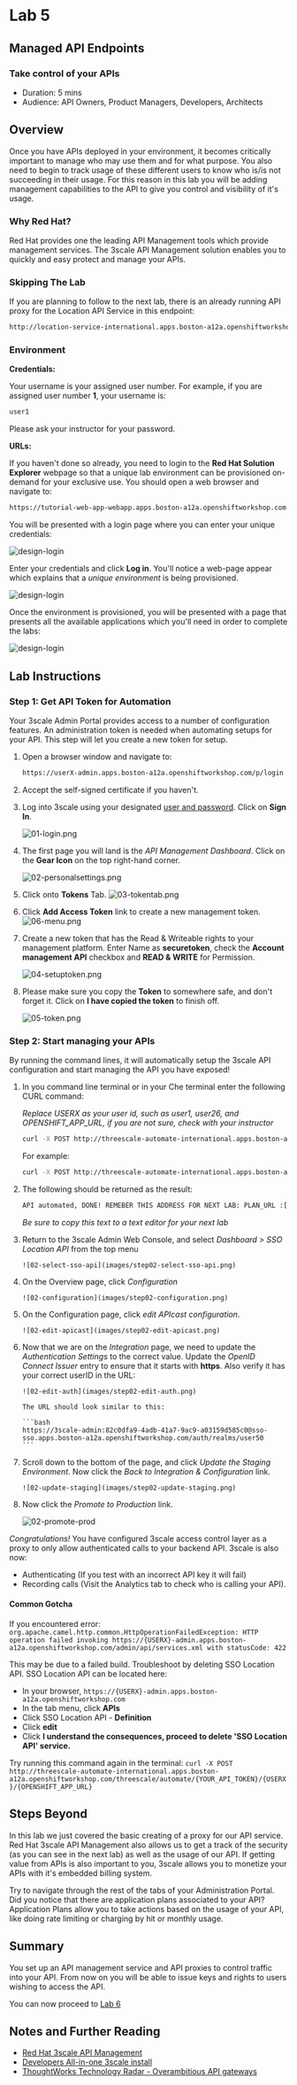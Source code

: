 # Lab 5

## Managed API Endpoints

### Take control of your APIs

* Duration: 5 mins
* Audience: API Owners, Product Managers, Developers, Architects

## Overview

Once you have APIs deployed in your environment, it becomes critically important to manage who may use them and for what purpose. You also need to begin to track usage of these different users to know who is/is not succeeding in their usage. For this reason in this lab you will be adding management capabilities to the API to give you control and visibility of it's usage.

### Why Red Hat?

Red Hat provides one the leading API Management tools which provide management services. The 3scale API Management solution enables you to quickly and easy protect and manage your APIs.

### Skipping The Lab

If you are planning to follow to the next lab, there is an already running API proxy for the Location API Service in this endpoint:

```bash
http://location-service-international.apps.boston-a12a.openshiftworkshop.com
```

### Environment

**Credentials:**

Your username is your assigned user number. For example, if you are assigned user number **1**, your username is:

```bash
user1
```

Please ask your instructor for your password.

**URLs:**

If you haven't done so already, you need to login to the **Red Hat Solution Explorer** webpage so that a unique lab environment can be provisioned on-demand for your exclusive use.  You should open a web browser and navigate to:

```bash
https://tutorial-web-app-webapp.apps.boston-a12a.openshiftworkshop.com
```

You will be presented with a login page where you can enter your unique credentials:

![design-login](images/design-50.png "Login")

Enter your credentials and click **Log in**.  You'll notice a web-page appear which explains that a *unique environment* is being provisioned.

![design-login](images/design-51.png "Provision")

Once the environment is provisioned, you will be presented with a page that presents all the available applications which you'll need in order to complete the labs:

![design-login](images/design-52.png "Applications")

## Lab Instructions

### Step 1: Get API Token for Automation

Your 3scale Admin Portal provides access to a number of configuration features. An administration token is needed when automating setups for your API. This step will let you create a new token for setup.

1. Open a browser window and navigate to:

    ```bash
    https://userX-admin.apps.boston-a12a.openshiftworkshop.com/p/login
    ```

1. Accept the self-signed certificate if you haven't.

1. Log into 3scale using your designated [user and password](#environment). Click on **Sign In**.

    ![01-login.png](images/01-login.png)

1. The first page you will land is the *API Management Dashboard*. Click on the **Gear Icon** on the top right-hand corner.

    ![02-personalsettings.png](images/02-personalsettings.png)

1. Click onto  **Tokens** Tab.
	![03-tokentab.png](images/03-tokentab.png)

1. Click  **Add Access Token** link to create a new management token.
	![06-menu.png](images/06-menu.png)


1. Create a new token that has the Read & Writeable rights to your management platform. Enter Name as **securetoken**, check the **Account management API** checkbox and **READ & WRITE** for Permission.

	![04-setuptoken.png](images/04-setuptoken.png)

1. Please make sure you copy the **Token** to somewhere safe, and don't forget it. Click on **I have copied the token** to finish off.

	![05-token.png](images/05-token.png)


### Step 2: Start managing your APIs

By running the command lines, it will automatically setup the 3scale API configuration and start managing the API you have exposed!

1. In you command line terminal or in your Che terminal enter the following CURL command:

	*Replace USERX as your user id, such as user1, user26, and OPENSHIFT_APP_URL, if you are not sure, check with your instructor*

	```bash
	curl -X POST http://threescale-automate-international.apps.boston-a12a.openshiftworkshop.com/threescale/automate/{YOUR_API_TOKEN}/{USERX}/{OPENSHIFT_APP_URL}
	```

	For example:

	```bash
	curl -X POST http://threescale-automate-international.apps.boston-a12a.openshiftworkshop.com/threescale/automate/829405ec3d2dd0f91aa8435347827135c323c69757dd2dfb49ed41aa8ceb13ef/userX/apps.boston-a12a.openshiftworkshop.com
	```
  
1. The following should be returned as the result:

    ```bash
    API automated, DONE! REMEBER THIS ADDRESS FOR NEXT LAB: PLAN_URL :[ https://userx.apps.boston-a12a.openshiftworkshop.com/signup?plan_ids[]=XXX ]
    ```

    *Be sure to copy this text to a text editor for your next lab*

1. Return to the 3scale Admin Web Console, and select *Dashboard > SSO Location API* from the top menu

	   ![02-select-sso-api](images/step02-select-sso-api.png)

1. On the Overview page, click *Configuration*

	   ![02-configuration](images/step02-configuration.png)

1. On the Configuration page, click *edit APIcast configuration*.

	   ![02-edit-apicast](images/step02-edit-apicast.png)

1. Now that we are on the *Integration* page, we need to update the *Authentication Settings* to the correct value.  Update the *OpenID Connect Issuer* entry to ensure that it starts with **https**.  Also verify it has your correct userID in the URL:

	   ![02-edit-auth](images/step02-edit-auth.png)

	   The URL should look similar to this:

	   ```bash
	   https://3scale-admin:82c0dfa9-4adb-41a7-9ac9-a03159d585c0@sso-sso.apps.boston-a12a.openshiftworkshop.com/auth/realms/user50
	   ```

1. Scroll down to the bottom of the page, and click *Update the Staging Environment*.  Now click the *Back to Integration & Configuration* link.

	   ![02-update-staging](images/step02-update-staging.png)

1. Now click the *Promote to Production* link.

      ![02-promote-prod](images/step02-promote-prod.png)

*Congratulations!* You have configured 3scale access control layer as a proxy to only allow authenticated calls to your backend API. 3scale is also now:

* Authenticating (If you test with an incorrect API key it will fail)
* Recording calls (Visit the Analytics tab to check who is calling your API).

#### Common Gotcha
If you encountered error:
```org.apache.camel.http.common.HttpOperationFailedException: HTTP operation failed invoking https://{USERX}-admin.apps.boston-a12a.openshiftworkshop.com/admin/api/services.xml with statusCode: 422```

This may be due to a failed build. Troubleshoot by deleting SSO Location API.
SSO Location API can be located here:

* In your browser, `https://{USERX}-admin.apps.boston-a12a.openshiftworkshop.com`
* In the tab menu, click **APIs**
* Click SSO Location API - **Definition**
* Click **edit**
* Click **I understand the consequences, proceed to delete 'SSO Location API' service.**

Try running this command again in the terminal:
```curl -X POST http://threescale-automate-international.apps.boston-a12a.openshiftworkshop.com/threescale/automate/{YOUR_API_TOKEN}/{USERX}/{OPENSHIFT_APP_URL}```

## Steps Beyond

In this lab we just covered the basic creating of a proxy for our API service. Red Hat 3scale API Management also allows us to get a track of the security (as you can see in the next lab) as well as the usage of our API. If getting value from APIs is also important to you, 3scale allows you to monetize your APIs with it's embedded billing system.

Try to navigate through the rest of the tabs of your Administration Portal. Did you notice that there are application plans associated to your API? Application Plans allow you to take actions based on the usage of your API, like doing rate limiting or charging by hit or monthly usage.

## Summary

You set up an API management service and API proxies to control traffic into your API. From now on you will be able to issue keys and rights to users wishing to access the API.

You can now proceed to [Lab 6](../lab06/#lab-6)

## Notes and Further Reading

* [Red Hat 3scale API Management](http://microcks.github.io/)
* [Developers All-in-one 3scale install](https://developers.redhat.com/blog/2017/05/22/how-to-setup-a-3scale-amp-on-premise-all-in-one-install/)
* [ThoughtWorks Technology Radar - Overambitious API gateways](https://www.thoughtworks.com/radar/platforms/overambitious-api-gateways)
